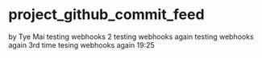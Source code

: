# project_github_commit_feed
by Tye Mai
testing webhooks 2
testing webhooks again
testing webhooks again 3rd time
tesing webhooks again 19:25
